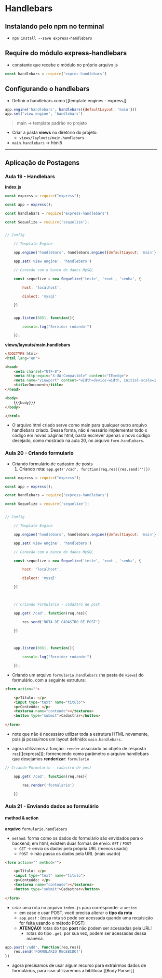 # Handlebars
## Instalando pelo npm no terminal 
- ``npm install --save express-handlebars``

## Require do módulo express-handlebars
- constante que recebe o módulo no próprio arquivo.js

```js
const handlebars = require('expres-handlebars')
```

## Configurando o handlebars
- Definir o handlebars como [[template engines - express]]

```js
app.engine('handlebars', handlebars({defaultLayout: 'main'}))
app.set('view engine', 'handlebars')
```
> main -> template padrão no projeto
- Criar a pasta **views** no diretório do projeto.
	- ``views/laylouts/main.handlebars``
- ``main.handlebars`` -> html5

---

## Aplicação de Postagens

### Aula 19 - Handlebars 

**index.js**
```js
const express = require("express");

const app = express();

const handlebars = require('express-handlebars')

const Sequelize = require('sequelize');


// Config

    // Template Engine

    app.engine('handlebars', handlebars.engine({defaultLayout: 'main'}))

    app.set('view engine', 'handlebars')

    // Conexão com o banco de dados MySQL

    const sequelize = new Sequelize('teste', 'root', 'senha', {

        host: 'localhost',

        dialect: 'mysql'

    })


    app.listen(8081, function(){

        console.log("Servidor rodando!")

    });
```

**views/layouts/main.handlebars**
```html
<!DOCTYPE html>
<html lang="en">

<head>
    <meta charset="UTF-8">
    <meta http-equiv="X-UA-Compatible" content="IE=edge">
    <meta name="viewport" content="width=device-width, initial-scale=1.0">
    <title>Document</title>
</head>

<body>
    {{{body}}}
</body>

</html>
```

- O arquivo html criado serve como main para qualquer outro arquivo handlebars criado. Dessa forma, não é nessário implementar todo o código em novas páginas html, basta escrever apenas o novo código desejado, como mostrado na aula 20, no arquivo ``form.handlebars``.

### Aula 20 - Criando formulario
- Criando formulário de cadastro de posts
	1) Criando rota: ``app.get('/cad', function(req,res){res.send('')})``
```js
const express = require("express");

const app = express();

const handlebars = require('express-handlebars')

const Sequelize = require('sequelize');


// Config

    // Template Engine

    app.engine('handlebars', handlebars.engine({defaultLayout: 'main'}))

    app.set('view engine', 'handlebars')

    // Conexão com o banco de dados MySQL

    const sequelize = new Sequelize('teste', 'root', 'senha', {

        host: 'localhost',

        dialect: 'mysql'

    })

  

    // Criando Formulario - cadastro de post

    app.get('/cad', function(req,res){

        res.send('ROTA DE CADASTRO DE POST')

    })

  

    app.listen(8081, function(){

        console.log("Servidor rodando!")

    });

```

- Criando um arquivo ``formulario.handlebars`` (na pasta de ``views``) do formulário, com a seguinte estrutura:
```html
<form action="">

    <p>Título: </p>
    <input type="text" name="titulo">
    <p>Conteúdo: </p>
    <textarea name="conteudo"></textarea>
    <button type="submit">Cadastrar</button>
    
</form>
```
- note que não é necessáro utilizar toda a estrutura HTML novamente, pois já possuímos um layout definido: ``main.handlebars``.

- agora utilizamos a função ``.render`` associado ao objeto de resposta ``res``([[express]]); fornencendo como parâmetro o arquivo handlebars que desejamos **renderizar**: ``formulario``
```js
// Criando Formulario - cadastro de post

    app.get('/cad', function(req,res){

        res.render('formulario')

    })
```

### Aula 21 - Enviando dados ao formulário
#### method & action
**arquivo** ``formulario.handlebars``
- ``method``: forma como os dados do formulário são envidados para o backend; em html, existem duas formas de envio: ``GET`` / ``POST``
	- ``GET`` -> envia os dados pela própria URL (menos usado)
	- ``POST`` -> não passa os dados pela URL (mais usado)
```html
<form action="" method="">

    <p>Título: </p>
    <input type="text" name="titulo">
    <p>Conteúdo: </p>
    <textarea name="conteudo"></textarea>
    <button type="submit">Cadastrar</button>
    
</form>
```

- criar uma rota no arquivo ``index.js`` para corresponder a ``action``
	- em caso e usar POST, você precisa alterar o **tipo da rota**
	- ``app.post`` : (essa rota só pode ser acessada quando uma requisição for feita usando o método POST)
	- **ATENÇÃO!** rotas do tipo **post** não podem ser acessadas pela URL!
		- rotas do tipo ``.get``, por sua vez, podem ser acessadas dessa maneira.

```js
app.post('/add', function(req,res){
	res.send('FORMULARIO RECEBIDO!')
})
```

- agora precisamos de usar algum recurso para extrairmos dados de formulários, para isso utilizaremos a biblitoca [[Body Parser]]